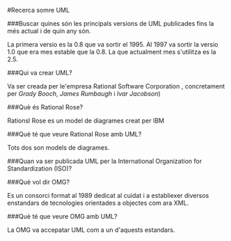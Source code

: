 #Recerca somre UML

###Buscar quines són les principals versions de UML publicades fins la més actual i de quin any són.

La primera versio es la 0.8 que va sortir el 1995.
Al 1997 va sortir la versio 1.0 que era mes estable que la 0.8.
La que actualment mes s'utilitza es la 2.5.

###Qui va crear UML?

Va ser creada per le'empresa Rational Software Corporation , concretament per *Grady Booch*, *James Rumbaugh* i *Ivar Jacobson*)

###Què és Rational Rose?

Rationsl Rose es un model de diagrames creat per IBM 

###Què té que veure Rational Rose amb UML?

Tots dos son models de diagrames.

###Quan va ser publicada UML per la International Organization for Standardization (ISO)?



###Què vol dir OMG?

Es un consorci format al 1989 dedicat al cuidat i a establiexer diversos enstandars de tecnologies orientades a objectes com ara XML.

###Què té que veure OMG amb UML?

La OMG va accepatar UML com a un d'aquests estandars.

